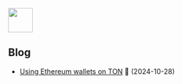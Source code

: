 <img src="https://github.com/user-attachments/assets/0b73983b-0d62-41fb-8126-40dd8185f7de" width="50">

## Blog
- [Using Ethereum wallets on TON](https://mirror.xyz/0x4Ef4D5E2CFE22D4b6ace6505fb016894Ece943A1/Iea6EHTawWF1oD9amEZS8qd1SLX8vOtXEGy3pO57Etw) 💎 (2024-10-28)
